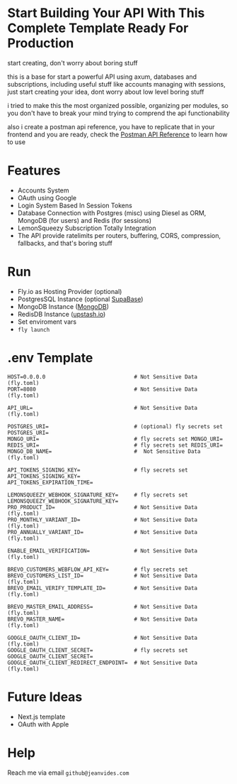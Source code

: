 # Start Building Your API With This Complete Template Ready For Production

start creating, don't worry about boring stuff

this is a base for start a powerful API using axum, databases and subscriptions, including useful stuff like accounts managing with sessions, just start creating your idea, dont worry about low level boring stuff

i tried to make this the most organized possible, organizing per modules, so you don't have to break your mind trying to comprend the api functionability

also i create a postman api reference, you have to replicate that in your frontend and you are ready, check the [Postman API Reference](https://www.postman.com/jeanservices/workspace/8i/collection/11966073-e41fc689-a391-45b6-8d1e-d2b6176b5615?action=share&creator=11966073) to learn how to use

# Features

* Accounts System
* OAuth using Google
* Login System Based In Session Tokens
* Database Connection with Postgres (misc) using Diesel as ORM, MongoDB (for users) and Redis (for sessions)
* LemonSqueezy Subscription Totally Integration
* The API provide ratelimits per routers, buffering, CORS, compression, fallbacks, and that's boring stuff

# Run

* Fly.io as Hosting Provider (optional)
* PostgresSQL Instance (optional [SupaBase](https://supabase.com/))
* MongoDB Instance ([MongoDB](https://mongodb.com/))
* RedisDB Instance ([upstash.io](https://upstash.io/))
* Set enviroment vars
* `fly launch`

# .env Template

```
HOST=0.0.0.0                            # Not Sensitive Data (fly.toml)
PORT=8080                               # Not Sensitive Data (fly.toml)

API_URL=                                # Not Sensitive Data (fly.toml)

POSTGRES_URI=                           # (optional) fly secrets set POSTGRES_URI=
MONGO_URI=                              # fly secrets set MONGO_URI=
REDIS_URI=                              # fly secrets set REDIS_URI=
MONGO_DB_NAME=                          #  Not Sensitive Data (fly.toml)

API_TOKENS_SIGNING_KEY=                 # fly secrets set API_TOKENS_SIGNING_KEY=
API_TOKENS_EXPIRATION_TIME=

LEMONSQUEEZY_WEBHOOK_SIGNATURE_KEY=     # fly secrets set LEMONSQUEEZY_WEBHOOK_SIGNATURE_KEY=
PRO_PRODUCT_ID=                         # Not Sensitive Data (fly.toml)
PRO_MONTHLY_VARIANT_ID=                 # Not Sensitive Data (fly.toml)
PRO_ANNUALLY_VARIANT_ID=                # Not Sensitive Data (fly.toml)

ENABLE_EMAIL_VERIFICATION=              # Not Sensitive Data (fly.toml)

BREVO_CUSTOMERS_WEBFLOW_API_KEY=        # fly secrets set 
BREVO_CUSTOMERS_LIST_ID=                # Not Sensitive Data (fly.toml)
BREVO_EMAIL_VERIFY_TEMPLATE_ID=         # Not Sensitive Data (fly.toml)

BREVO_MASTER_EMAIL_ADDRESS=             # Not Sensitive Data (fly.toml)
BREVO_MASTER_NAME=                      # Not Sensitive Data (fly.toml)

GOOGLE_OAUTH_CLIENT_ID=                 # Not Sensitive Data (fly.toml)
GOOGLE_OAUTH_CLIENT_SECRET=             # fly secrets set GOOGLE_OAUTH_CLIENT_SECRET= 
GOOGLE_OAUTH_CLIENT_REDIRECT_ENDPOINT=  # Not Sensitive Data (fly.toml)
```

# Future Ideas

* Next.js template
* OAuth with Apple

# Help

Reach me via email `github@jeanvides.com`